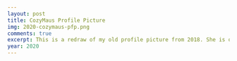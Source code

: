 ```yaml
---
layout: post
title: CozyMaus Profile Picture
img: 2020-cozymaus-pfp.png
comments: true
excerpt: This is a redraw of my old profile picture from 2018. She is only half smirking.
year: 2020
---
```

